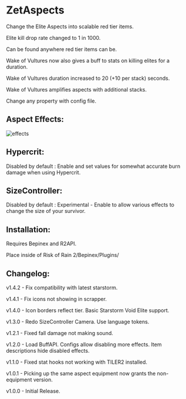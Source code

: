 # ZetAspects

Change the Elite Aspects into scalable red tier items.

Elite kill drop rate changed to 1 in 1000.

Can be found anywhere red tier items can be.

Wake of Vultures now also gives a buff to stats on killing elites for a duration.

Wake of Vultures duration increased to 20 (+10 per stack) seconds.

Wake of Vultures amplifies aspects with additional stacks.

Change any property with config file.

## Aspect Effects:

![effects](https://i.imgur.com/Fr0m1OT.png)

## Hypercrit:

Disabled by default : Enable and set values for somewhat accurate burn damage when using Hypercrit.

## SizeController:

Disabled by default : Experimental - Enable to allow various effects to change the size of your survivor.

## Installation:

Requires Bepinex and R2API.

Place inside of Risk of Rain 2/Bepinex/Plugins/

## Changelog:

v1.4.2 - Fix compatibility with latest starstorm.

v1.4.1 - Fix icons not showing in scrapper.

v1.4.0 - Icon borders reflect tier. Basic Starstorm Void Elite support.

v1.3.0 - Redo SizeController Camera. Use language tokens.

v1.2.1 - Fixed fall damage not making sound.

v1.2.0 - Load BuffAPI. Configs allow disabling more effects. Item descriptions hide disabled effects.

v1.1.0 - Fixed stat hooks not working with TILER2 installed.

v1.0.1 - Picking up the same aspect equipment now grants the non-equipment version.

v1.0.0 - Initial Release.
